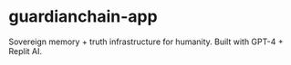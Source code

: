# guardianchain-app
Sovereign memory + truth infrastructure for humanity. Built with GPT-4 + Replit AI.
